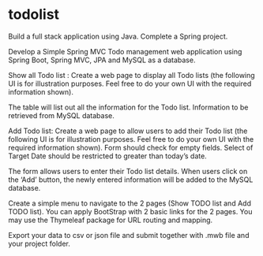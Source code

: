 # todolist
Build a full stack application using Java.
Complete a Spring project.


Develop a Simple Spring MVC Todo management web application using Spring Boot, Spring MVC, JPA and MySQL as a database.

Show all Todo list : Create a web page to display all Todo lists (the following UI is for illustration purposes. Feel free to do your own UI with the required information shown). 



The table will list out all the information for the Todo list. Information to be retrieved from MySQL database.



Add Todo list: Create a web page to allow users to add their Todo list (the following UI is for illustration purposes. Feel free to do your own UI with the required information shown). Form should check for empty fields. Select of Target Date should be restricted to greater than today’s date.



The form allows users to enter their Todo list details. When users click on the ‘Add’ button, the newly entered information will be added to the MySQL database. 


Create a simple menu to navigate to the 2 pages (Show TODO list and Add TODO list). You can apply BootStrap with 2 basic links for the 2 pages. You may use the Thymeleaf package for URL routing and mapping.

Export your data to csv or json file and submit together with .mwb file and your project folder.


